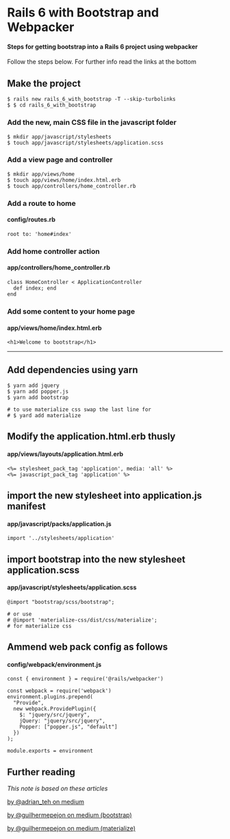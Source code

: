 # Rails 6 with Bootstrap and Webpacker
#### Steps for getting bootstrap into a Rails 6 project using webpacker

Follow the steps below. For further info read the links at the bottom

## Make the project
```
$ rails new rails_6_with_bootstrap -T --skip-turbolinks
$ $ cd rails_6_with_bootstrap
```

### Add the new, main CSS file in the javascript folder
```
$ mkdir app/javascript/stylesheets
$ touch app/javascript/stylesheets/application.scss
```

### Add a view page and controller
```
$ mkdir app/views/home
$ touch app/views/home/index.html.erb
$ touch app/controllers/home_controller.rb
```

### Add a route to home
#### config/routes.rb
```
root to: 'home#index'
```

### Add home controller action
#### app/controllers/home_controller.rb
```
class HomeController < ApplicationController
  def index; end
end
```

### Add some content to your home page
#### app/views/home/index.html.erb
```
<h1>Welcome to bootstrap</h1>
```
---


## Add dependencies using yarn
```
$ yarn add jquery
$ yarn add popper.js
$ yarn add bootstrap

# to use materialize css swap the last line for
# $ yard add materialize
```

## Modify the application.html.erb thusly
#### app/views/layouts/application.html.erb
```
<%= stylesheet_pack_tag 'application', media: 'all' %>
<%= javascript_pack_tag 'application' %>
```

## import the new stylesheet into application.js manifest
#### app/javascript/packs/application.js
```
import '../stylesheets/application'
```

## import bootstrap into the new stylesheet application.scss
####  app/javascript/stylesheets/application.scss
```
@import "bootstrap/scss/bootstrap";

# or use
# @import 'materialize-css/dist/css/materialize';
# for materialize css
```

## Ammend web pack config as follows
#### config/webpack/environment.js
```
const { environment } = require('@rails/webpacker')

const webpack = require('webpack')
environment.plugins.prepend(
  "Provide",
  new webpack.ProvidePlugin({
    $: "jquery/src/jquery",
    jQuery: "jquery/src/jquery",
    Popper: ["popper.js", "default"]
  })
);

module.exports = environment
```



## Further reading
_This note is based on these articles_

[by @adrian_teh on medium](https://medium.com/@adrian_teh/ruby-on-rails-6-with-webpacker-and-bootstrap-step-by-step-guide-41b52ef4081f)

[by @guilhermepejon on medium (bootstrap)](https://medium.com/@guilhermepejon/how-to-install-bootstrap-4-3-in-a-rails-6-app-using-webpack-9eae7a6e2832)

[by @guilhermepejon on medium (materialize)](https://medium.com/@guilhermepejon/how-to-install-materialize-css-in-rails-6-0-0-beta2-using-webpack-347c03b7104e)






